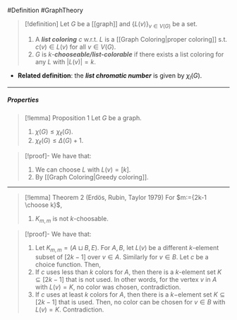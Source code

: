#Definition #GraphTheory 

> [!definition]
> Let $G$ be a [[graph]] and $\{ L(v) \}_{v\in V(G)}$ be a set.
> 1. A ***list coloring*** $c$ w.r.t. $L$ is a [[Graph Coloring|proper coloring]] s.t. $c(v)\in L(v)$ for all $v\in V(G)$.
> 2. $G$ is $k$-***chooseable/list-colorable*** if there exists a list coloring for any $L$ with $\left| L(v) \right|=k$. 
- **Related definition**: the ***list chromatic number*** is given by $\chi_{l}(G)$. 
---
##### Properties
> [!lemma] Proposition 1
> Let $G$ be a graph. 
> 1. $\chi(G)\leq \chi_{\ell}(G)$.
> 2. $\chi_{\ell}(G)\leq \Delta(G)+1$.

> [!proof]-
> We have that:
> 1. We can choose $L$ with $L(v)=[k]$. 
> 2. By [[Graph Coloring|Greedy coloring]].
---
> [!lemma] Theorem 2 (Erdös, Rubin, Taylor 1979)
> For $m:={2k-1 \choose k}$,
> 1. $K_{m,m}$ is not $k$-choosable.

> [!proof]-
> We have that:
> 1. Let $K_{m,m}=(A\sqcup B, E)$. For $A,B$, let $L(v)$ be a different $k$-element subset of $[2k-1]$ over $v\in A$. Similarly for $v\in B$. Let $c$ be a choice function. Then, 
> 	1. If $c$ uses less than $k$ colors for $A$, then there is a $k$-element set $K\subseteq [2k-1]$ that is not used. In other words, for the vertex $v$ in $A$ with $L(v)=K$, no color was chosen, contradiction.
> 	2. If $c$ uses at least $k$ colors for $A$, then there is a $k-$element set $K\subseteq[2k-1]$ that is used. Then, no color can be chosen for $v\in B$ with $L(v)=K$. Contradiction.